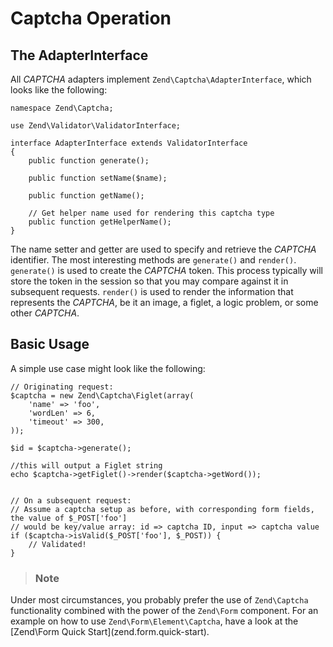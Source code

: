 # Captcha Operation

## The AdapterInterface

All *CAPTCHA* adapters implement `Zend\Captcha\AdapterInterface`, which looks like the following:

``` sourceCode
namespace Zend\Captcha;

use Zend\Validator\ValidatorInterface;

interface AdapterInterface extends ValidatorInterface
{
    public function generate();

    public function setName($name);

    public function getName();

    // Get helper name used for rendering this captcha type
    public function getHelperName();
}
```

The name setter and getter are used to specify and retrieve the *CAPTCHA* identifier. The most
interesting methods are `generate()` and `render()`. `generate()` is used to create the *CAPTCHA*
token. This process typically will store the token in the session so that you may compare against it
in subsequent requests. `render()` is used to render the information that represents the *CAPTCHA*,
be it an image, a figlet, a logic problem, or some other *CAPTCHA*.

## Basic Usage

A simple use case might look like the following:

``` sourceCode
// Originating request:
$captcha = new Zend\Captcha\Figlet(array(
    'name' => 'foo',
    'wordLen' => 6,
    'timeout' => 300,
));

$id = $captcha->generate();

//this will output a Figlet string
echo $captcha->getFiglet()->render($captcha->getWord());


// On a subsequent request:
// Assume a captcha setup as before, with corresponding form fields, the value of $_POST['foo']
// would be key/value array: id => captcha ID, input => captcha value
if ($captcha->isValid($_POST['foo'], $_POST)) {
    // Validated!
}
```

> ### Note
Under most circumstances, you probably prefer the use of `Zend\Captcha` functionality combined with
the power of the `Zend\Form` component. For an example on how to use `Zend\Form\Element\Captcha`,
have a look at the \[Zend\\Form Quick Start\](zend.form.quick-start).
